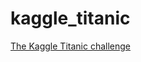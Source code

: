 # kaggle_titanic
[The Kaggle Titanic challenge](https://github.com/nosarthur/kaggle_titanic) 

## 


